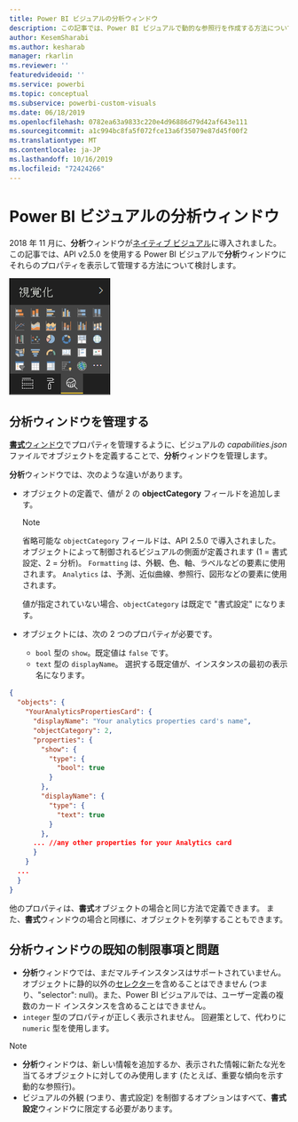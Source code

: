 ```yaml
---
title: Power BI ビジュアルの分析ウィンドウ
description: この記事では、Power BI ビジュアルで動的な参照行を作成する方法について説明します。
author: KesemSharabi
ms.author: kesharab
manager: rkarlin
ms.reviewer: ''
featuredvideoid: ''
ms.service: powerbi
ms.topic: conceptual
ms.subservice: powerbi-custom-visuals
ms.date: 06/18/2019
ms.openlocfilehash: 0782ea63a9833c220e4d96886d79d42af643e111
ms.sourcegitcommit: a1c994bc8fa5f072fce13a6f35079e87d45f00f2
ms.translationtype: MT
ms.contentlocale: ja-JP
ms.lasthandoff: 10/16/2019
ms.locfileid: "72424266"
---
```

# <a name="the-analytics-pane-in-power-bi-visuals"></a>Power BI ビジュアルの分析ウィンドウ

2018 年 11 月に、**分析**ウィンドウが[ネイティブ ビジュアル](https://docs.microsoft.com/power-bi/desktop-analytics-pane)に導入されました。
この記事では、API v2.5.0 を使用する Power BI ビジュアルで**分析**ウィンドウにそれらのプロパティを表示して管理する方法について検討します。

![分析ウィンドウ](./media/visualization-pane-analytics-tab.png)

## <a name="manage-the-analytics-pane"></a>分析ウィンドウを管理する

[**書式**ウィンドウ](https://docs.microsoft.com/power-bi/developer/visuals/custom-visual-develop-tutorial-format-options)でプロパティを管理するように、ビジュアルの *capabilities.json* ファイルでオブジェクトを定義することで、**分析**ウィンドウを管理します。

**分析**ウィンドウでは、次のような違いがあります。

* オブジェクトの定義で、値が 2 の **objectCategory** フィールドを追加します。

    > [!NOTE]
    > 省略可能な `objectCategory` フィールドは、API 2.5.0 で導入されました。 オブジェクトによって制御されるビジュアルの側面が定義されます (1 = 書式設定、2 = 分析)。 `Formatting` は、外観、色、軸、ラベルなどの要素に使用されます。 `Analytics` は、予測、近似曲線、参照行、図形などの要素に使用されます。
    >
    > 値が指定されていない場合、`objectCategory` は既定で "書式設定" になります。

* オブジェクトには、次の 2 つのプロパティが必要です。
    * `bool` 型の `show`。既定値は `false` です。
    * `text` 型の `displayName`。 選択する既定値が、インスタンスの最初の表示名になります。

```json
{
  "objects": {
    "YourAnalyticsPropertiesCard": {
      "displayName": "Your analytics properties card's name",
      "objectCategory": 2,
      "properties": {
        "show": {
          "type": {
            "bool": true
          }
        },
        "displayName": {
          "type": {
            "text": true
          }
        },
      ... //any other properties for your Analytics card
      }
    }
  ...
  }
}
```

他のプロパティは、**書式**オブジェクトの場合と同じ方法で定義できます。 また、**書式**ウィンドウの場合と同様に、オブジェクトを列挙することもできます。

## <a name="known-limitations-and-issues-of-the-analytics-pane"></a>分析ウィンドウの既知の制限事項と問題

* **分析**ウィンドウでは、まだマルチインスタンスはサポートされていません。 オブジェクトに静的以外の[セレクター](https://microsoft.github.io/PowerBI-visuals/docs/concepts/objects-and-properties/#selector)を含めることはできません (つまり、"selector": null)。また、Power BI ビジュアルでは、ユーザー定義の複数のカード インスタンスを含めることはできません。
* `integer` 型のプロパティが正しく表示されません。 回避策として、代わりに `numeric` 型を使用します。

> [!NOTE]
> * **分析**ウィンドウは、新しい情報を追加するか、表示された情報に新たな光を当てるオブジェクトに対してのみ使用します (たとえば、重要な傾向を示す動的な参照行)。
> * ビジュアルの外観 (つまり、書式設定) を制御するオプションはすべて、**書式設定**ウィンドウに限定する必要があります。
